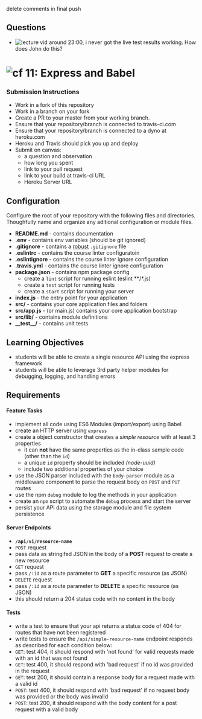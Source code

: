 delete comments in final push




## Questions
  * ![lecture vid](https://www.youtube.com/watch?v=oEaTXfEEKxI) around 23:00, i never got the live test results working.  How does John do this?

  

![cf](https://i.imgur.com/7v5ASc8.png) 11: Express and Babel
======

### Submission Instructions
 * Work in a fork of this repository
 * Work in a branch on your fork
 * Create a PR to your master from your working branch.
 * Ensure that your repository/branch is connected to travis-ci.com
 * Ensure that your repository/branch is connected to a dyno at heroku.com
 * Heroku and Travis should pick you up and deploy
 * Submit on canvas:
   * a question and observation
   * how long you spent
   * link to your pull request
   * link to your build at travis-ci URL
   * Heroku Server URL
 
 ## Configuration 
 Configure the root of your repository with the following files and directories. Thoughfully name and organize any aditional configuration or module files.
 * **README.md** - contains documentation
 * **.env** - contains env variables (should be git ignored)
 * **.gitignore** - contains a [robust](http://gitignore.io) `.gitignore` file 
 * **.eslintrc** - contains the course linter configuratoin
 * **.eslintignore** - contains the course linter ignore configuration
 * **.travis.yml** - contains the course linter ignore configuration
 * **package.json** - contains npm package config
   * create a `lint` script for running eslint (eslint **/*.js)
   * create a `test` script for running tests
   * create a `start` script for running your server
 * **index.js** - the entry point for your application
 * **src/** - contains your core application files and folders
 * **src/app.js** - (or main.js) contains your core application bootstrap
 * **src/lib/** - contains module definitions
 * **\_\_test\_\_/** - contains unit tests

## Learning Objectives  
* students will be able to create a single resource API using the express framework
* students will be able to leverage 3rd party helper modules for debugging, logging, and handling errors

## Requirements

#### Feature Tasks
* implement all code using ES6 Modules (import/export) using Babel
* create an HTTP server using `express`
* create a object constructor that creates a _simple resource_ with at least 3 properties
  * it can **not** have the same properties as the in-class sample code (other than the `id`)
  * a unique `id` property should be included *(node-uuid)*
  * include two additional properties of your choice
* use the JSON parser included with the `body-parser` module as a middleware component to parse the request body on `POST` and `PUT` routes
* use the npm `debug` module to log the methods in your application
* create an `npm` script to automate the `debug` process and start the server
* persist your API data using the storage module and file system persistence

#### Server Endpoints
* **`/api/vi/resource-name`**
* `POST` request
 * pass data as stringifed JSON in the body of a **POST** request to create a new resource
* `GET` request
 * pass `/:id` as a route parameter to **GET** a specific resource (as JSON)
* `DELETE` request
 * pass `/:id` as a route parameter to **DELETE** a specific resource (as JSON)
 * this should return a 204 status code with no content in the body

#### Tests
* write a test to ensure that your api returns a status code of 404 for routes that have not been registered
* write tests to ensure the `/api/simple-resource-name` endpoint responds as described for each condition below:
 * `GET`: test 404, it should respond with 'not found' for valid requests made with an id that was not found
 * `GET`: test 400, it should respond with 'bad request' if no id was provided in the request
 * `GET`: test 200, it should contain a response body for a request made with a valid id
 * `POST`: test 400, it should respond with 'bad request' if no request body was provided or the body was invalid
 * `POST`: test 200, it should respond with the body content for a post request with a valid body

